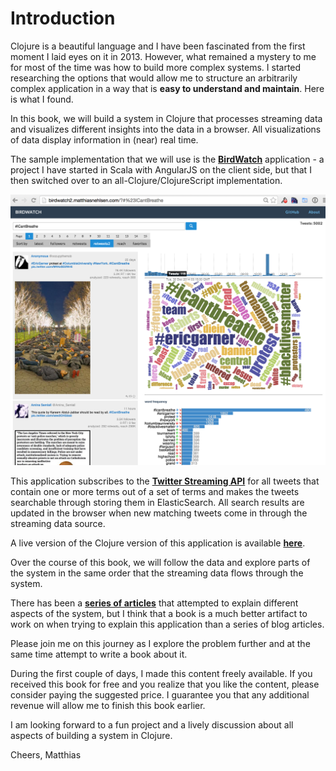 # Introduction

Clojure is a beautiful language and I have been fascinated from the first moment I laid eyes on it in 2013. However, what remained a mystery to me for most of the time was how to build more complex systems. I started researching the options that would allow me to structure an arbitrarily complex application in a way that is **easy to understand and maintain**. Here is what I found.

In this book, we will build a system in Clojure that processes streaming data and visualizes different insights into the data in a browser. All visualizations of data display information in (near) real time.

The sample implementation that we will use is the **[BirdWatch](https://github.com/matthiasn/BirdWatch)** application - a project I have started in Scala with AngularJS on the client side, but that I then switched over to an all-Clojure/ClojureScript implementation.

![Screenshot](images/screenshot.png)

This application subscribes to the **[Twitter Streaming API](https://dev.twitter.com/docs/streaming-apis)** for all tweets that contain one or more terms out of a set of terms and makes the tweets searchable through storing them in ElasticSearch. All search results are updated in the browser when new matching tweets come in through the streaming data source.

A live version of the Clojure version of this application is available **[here](http://birdwatch2.matthiasnehlsen.com/#*)**.

Over the course of this book, we will follow the data and explore parts of the system in the same order that the streaming data flows through the system.

There has been a **[series of articles](http://matthiasnehlsen.com/blog/2014/09/24/Building-Systems-in-Clojure-1/)** that attempted to explain different aspects of the system, but I think that a book is a much better artifact to work on when trying to explain this application than a series of blog articles.

Please join me on this journey as I explore the problem further and at the same time attempt to write a book about it.

During the first couple of days, I made this content freely available. If you received this book for free and you realize that you like the content, please consider paying the suggested price. I guarantee you that any additional revenue will allow me to finish this book earlier.

I am looking forward to a fun project and a lively discussion about all aspects of building a system in Clojure.

Cheers,
Matthias